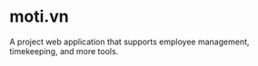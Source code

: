 # moti.vn
A project web application that supports employee management, timekeeping, and more tools.
